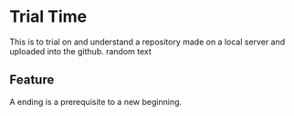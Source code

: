 # Trial Time
This is to trial on and understand a repository made on a local server and uploaded into the github.
random text

## Feature
A ending is a prerequisite to a new beginning.
